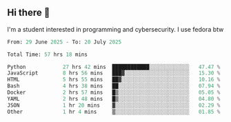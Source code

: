 ## Hi there 👋

I'm a student interested in programming and cybersecurity. I use fedora btw
<!--START_SECTION:waka-->

```python
From: 29 June 2025 - To: 20 July 2025

Total Time: 57 hrs 18 mins

Python            27 hrs 42 mins  ████████████░░░░░░░░░░░░░   47.47 %
JavaScript        8 hrs 56 mins   ███▓░░░░░░░░░░░░░░░░░░░░░   15.30 %
HTML              5 hrs 55 mins   ██▓░░░░░░░░░░░░░░░░░░░░░░   10.16 %
Bash              4 hrs 38 mins   ██░░░░░░░░░░░░░░░░░░░░░░░   07.94 %
Docker            2 hrs 57 mins   █▒░░░░░░░░░░░░░░░░░░░░░░░   05.05 %
YAML              2 hrs 48 mins   █▒░░░░░░░░░░░░░░░░░░░░░░░   04.80 %
JSON              1 hr 20 mins    ▓░░░░░░░░░░░░░░░░░░░░░░░░   02.29 %
Other             1 hr 4 mins     ▒░░░░░░░░░░░░░░░░░░░░░░░░   01.85 %
```

<!--END_SECTION:waka-->
